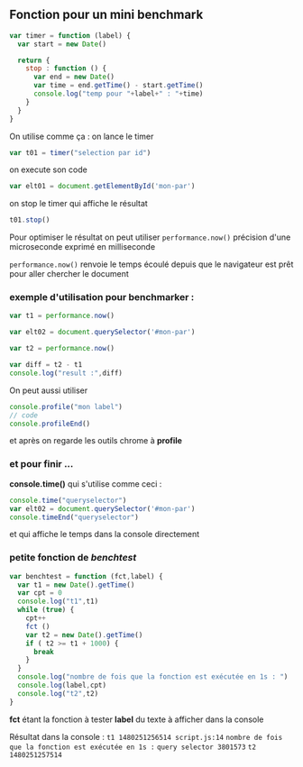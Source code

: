 
## Fonction pour un mini benchmark
```javascript
var timer = function (label) {
  var start = new Date()

  return {
    stop : function () {
      var end = new Date()
      var time = end.getTime() - start.getTime()
      console.log("temp pour "+label+" : "+time)
    }
  }
}
```
On utilise comme ça :
on lance le timer
```javascript
var t01 = timer("selection par id")
```
on execute son code  
```javascript
var elt01 = document.getElementById('mon-par')
```
on stop le timer qui affiche le résultat

```javascript
t01.stop()
```

Pour optimiser le résultat on peut utiliser `performance.now()` précision d'une microseconde exprimé en milliseconde

`performance.now()` renvoie le temps écoulé depuis que le navigateur est prêt pour aller chercher le document
### exemple d'utilisation pour benchmarker :

```javascript
var t1 = performance.now()

var elt02 = document.querySelector('#mon-par')

var t2 = performance.now()

var diff = t2 - t1
console.log("result :",diff)
```

On peut aussi utiliser
```javascript
console.profile("mon label")
// code
console.profileEnd()
```
et après on regarde les outils chrome à **profile**

### et pour finir ...

**console.time()** qui s'utilise comme ceci :
```javascript
console.time("queryselector")
var elt02 = document.querySelector('#mon-par')
console.timeEnd("queryselector")
```
et qui affiche le temps dans la console directement

### petite fonction de _benchtest_

```javascript
var benchtest = function (fct,label) {
  var t1 = new Date().getTime()
  var cpt = 0
  console.log("t1",t1)
  while (true) {
    cpt++
    fct ()
    var t2 = new Date().getTime()
    if ( t2 >= t1 + 1000) {
      break
    }
  }
  console.log("nombre de fois que la fonction est exécutée en 1s : ")
  console.log(label,cpt)
  console.log("t2",t2)
}
```
__fct__ étant la fonction à tester
__label__ du texte à afficher dans la console

Résultat dans la console :
`t1 1480251256514
script.js:14`
`nombre de fois que la fonction est exécutée en 1s :`
`query selector 3801573`
`t2 1480251257514`
